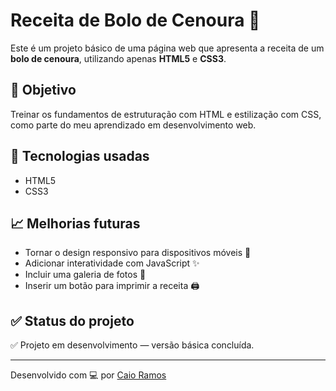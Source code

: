 # Receita de Bolo de Cenoura 🍰

Este é um projeto básico de uma página web que apresenta a receita de um **bolo de cenoura**, utilizando apenas **HTML5** e **CSS3**.

## 📌 Objetivo

Treinar os fundamentos de estruturação com HTML e estilização com CSS, como parte do meu aprendizado em desenvolvimento web.

## 🔧 Tecnologias usadas

- HTML5
- CSS3

## 📈 Melhorias futuras

- Tornar o design responsivo para dispositivos móveis 📱
- Adicionar interatividade com JavaScript ✨
- Incluir uma galeria de fotos 📸
- Inserir um botão para imprimir a receita 🖨️

## ✅ Status do projeto

✅ Projeto em desenvolvimento — versão básica concluída.

---

Desenvolvido com 💻 por [Caio Ramos](https://www.linkedin.com/in/caio-ramos-dev/)
